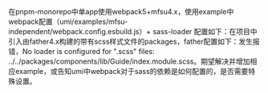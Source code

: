 在pnpm-monorepo中单app使用webpack5+mfsu4.x，使用example中webpack配置（umi/examples/mfsu-independent/webpack.config.esbuild.js）+ sass-loader 配置如下：在项目中引入由father4.x构建的带有scss样式文件的packages，father配置如下：发生报错，No loader is configured for ".scss" files: ../../packages/components/lib/Guide/index.module.scss。期望解决并增加相应example，或告知umi中webpack对于sass的依赖是如何配置的，是否需要特殊设置。
